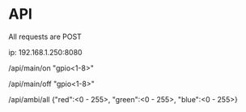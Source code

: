 # API
All requests are POST

ip: 192.168.1.250:8080

/api/main/on "gpio<1-8>"

/api/main/off "gpio<1-8>"

/api/ambi/all {"red":<0 - 255>, "green":<0 - 255>, "blue":<0 - 255>}
